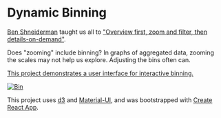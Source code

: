 # Dynamic Binning

[Ben Shneiderman](https://www.cs.umd.edu/users/ben/) taught us all to ["Overview first, zoom and filter, then details-on-demand"](https://www.perceptualedge.com/articles/b-eye/path_to_visual_discovery.pdf).

Does "zooming" include binning?  In graphs of aggregated data, zooming the scales may not help us explore.  Adjusting the bins often can.

[This project demonstrates a user interface for interactive binning.](https://hemanrobinson.github.io/bin/)

[![Bin](src/bin.png "Bin")](https://hemanrobinson.github.io/bin/)

This project uses [d3](https://github.com/d3/d3) and [Material-UI](https://github.com/mui-org/material-ui), and was bootstrapped with [Create React App](https://github.com/facebook/create-react-app).
